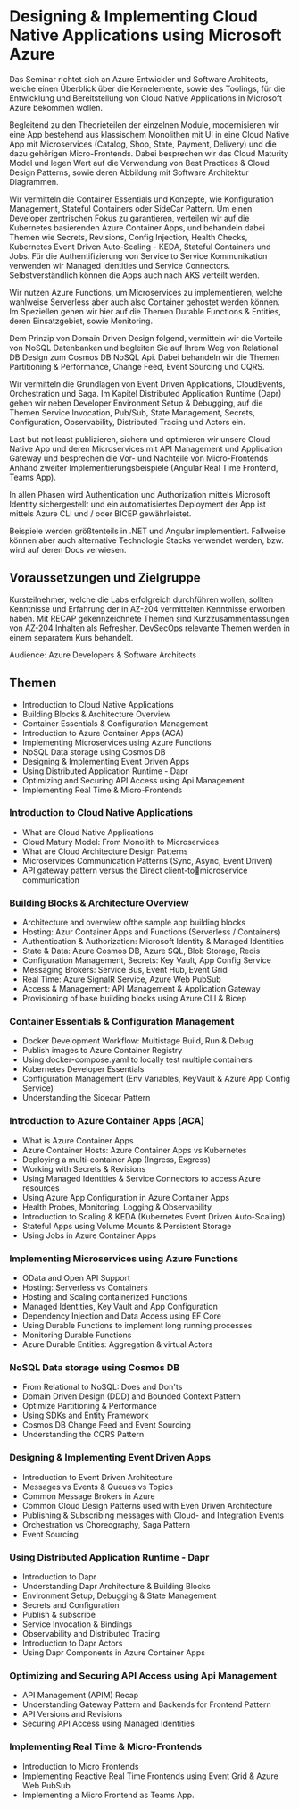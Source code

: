 # Designing & Implementing Cloud Native Applications using Microsoft Azure

Das Seminar richtet sich an Azure Entwickler und Software Architects, welche einen Überblick über die Kernelemente, sowie des Toolings, für die Entwicklung und Bereitstellung von Cloud Native Applications in Microsoft Azure bekommen wollen. 

Begleitend zu den Theorieteilen der einzelnen Module, modernisieren wir eine App bestehend aus klassischem Monolithen mit UI in eine Cloud Native App mit Microservices (Catalog, Shop, State, Payment, Delivery) und die dazu gehörigen Micro-Frontends. Dabei besprechen wir das Cloud Maturity Model und legen Wert auf die Verwendung von Best Practices & Cloud Design Patterns, sowie deren Abbildung mit Software Architektur Diagrammen.

Wir vermitteln die Container Essentials und Konzepte, wie Konfiguration Management, Stateful Containers oder SideCar Pattern. Um einen Developer zentrischen Fokus zu garantieren, verteilen wir auf die Kubernetes basierenden Azure Container Apps, und behandeln dabei Themen wie Secrets, Revisions, Config Injection, Health Checks, Kubernetes Event Driven Auto-Scaling - KEDA, Stateful Containers und Jobs. Für die Authentifizierung von Service to Service Kommunikation verwenden wir Managed Identities und Service Connectors. Selbstverständlich können die Apps auch nach AKS verteilt werden.

Wir nutzen Azure Functions, um Microservices zu implementieren, welche wahlweise Serverless aber auch also Container gehostet werden können. Im Speziellen gehen wir hier auf die Themen Durable Functions & Entities, deren Einsatzgebiet, sowie Monitoring.

Dem Prinzip von Domain Driven Design folgend, vermitteln wir die Vorteile von NoSQL Datenbanken und begleiten Sie auf Ihrem Weg von Relational DB Design zum Cosmos DB NoSQL Api. Dabei behandeln wir die Themen Partitioning & Performance, Change Feed, Event Sourcing und CQRS.

Wir vermitteln die Grundlagen von Event Driven Applications, CloudEvents, Orchestration und Saga. Im Kapitel Distributed Application Runtime (Dapr) gehen wir neben Developer Environment Setup & Debugging, auf die Themen  Service Invocation, Pub/Sub, State Management, Secrets, Configuration, Observability, Distributed Tracing und Actors ein.

Last but not least publizieren, sichern und optimieren wir unsere Cloud Native App und deren Microservices mit API Management und Application Gateway und besprechen die Vor- und Nachteile von Micro-Frontends Anhand zweiter Implementierungsbeispiele (Angular Real Time Frontend, Teams App).

In allen Phasen wird Authentication und Authorization mittels Microsoft Identity sichergestellt und ein automatisiertes Deployment der App ist mittels Azure CLI und / oder BICEP gewährleistet.

Beispiele werden größtenteils in .NET und Angular implementiert. Fallweise können aber auch alternative Technologie Stacks verwendet werden, bzw. wird auf deren Docs verwiesen.

## Voraussetzungen und Zielgruppe

Kursteilnehmer, welche die Labs erfolgreich durchführen wollen, sollten Kenntnisse und Erfahrung der in AZ-204 vermittelten Kenntnisse erworben haben. Mit RECAP gekennzeichnete Themen sind Kurzzusammenfassungen von AZ-204 Inhalten als Refresher. DevSecOps relevante Themen werden in einem separatem Kurs behandelt.

Audience: Azure Developers & Software Architects

## Themen

- Introduction to Cloud Native Applications
- Building Blocks & Architecture Overview
- Container Essentials & Configuration Management
- Introduction to Azure Container Apps (ACA)
- Implementing Microservices using Azure Functions
- NoSQL Data storage using Cosmos DB
- Designing & Implementing Event Driven Apps
- Using Distributed Application Runtime - Dapr
- Optimizing and Securing API Access using Api Management
- Implementing Real Time & Micro-Frontends 

### Introduction to Cloud Native Applications

- What are Cloud Native Applications
- Cloud Matury Model: From Monolith to Microservices
- What are Cloud Architecture Design Patterns
- Microservices Communication Patterns (Sync, Async, Event Driven)
- API gateway pattern versus the Direct client-to￾microservice communication

### Building Blocks & Architecture Overview

- Architecture and overwiew ofthe sample app building blocks
- Hosting: Azur Container Apps and Functions (Serverless / Containers)
- Authentication & Authorization: Microsoft Identity & Managed Identities
- State & Data: Azure Cosmos DB, Azure SQL, Blob Storage, Redis
- Configuration Management, Secrets: Key Vault, App Config Service
- Messaging Brokers: Service Bus, Event Hub, Event Grid
- Real Time: Azure SignalR Service, Azure Web PubSub
- Access & Management: API Management & Application Gateway
- Provisioning of base building blocks using Azure CLI & Bicep

### Container Essentials & Configuration Management

- Docker Development Workflow: Multistage Build, Run & Debug
- Publish images to Azure Container Registry
- Using docker-compose.yaml to locally test multiple containers
- Kubernetes Developer Essentials
- Configuration Management (Env Variables, KeyVault & Azure App Config Service)
- Understanding the Sidecar Pattern

### Introduction to Azure Container Apps (ACA)

- What is Azure Container Apps
- Azure Container Hosts: Azure Container Apps vs Kubernetes
- Deploying a multi-container App (Ingress, Exgress)
- Working with Secrets & Revisions
- Using Managed Identities & Service Connectors to access Azure resources
- Using Azure App Configuration in Azure Container Apps
- Health Probes, Monitoring, Logging & Observability
- Introduction to Scaling & KEDA (Kubernetes Event Driven Auto-Scaling) 
- Stateful Apps using Volume Mounts & Persistent Storage
- Using Jobs in Azure Container Apps

### Implementing Microservices using Azure Functions

- OData and Open API Support
- Hosting: Serverless vs Containers
- Hosting and Scaling containerized Functions
- Managed Identities, Key Vault and App Configuration
- Dependency Injection and Data Access using EF Core
- Using Durable Functions to implement long running processes
- Monitoring Durable Functions
- Azure Durable Entities: Aggregation & virtual Actors

### NoSQL Data storage using Cosmos DB

- From Relational to NoSQL: Does and Don'ts
- Domain Driven Design (DDD) and Bounded Context Pattern
- Optimize Partitioning & Performance 
- Using SDKs and Entity Framework
- Cosmos DB Change Feed and Event Sourcing
- Understanding the CQRS Pattern

### Designing & Implementing Event Driven Apps

- Introduction to Event Driven Architecture
- Messages vs Events & Queues vs Topics
- Common Message Brokers in Azure
- Common Cloud Design Patterns used with Even Driven Architecture
- Publishing & Subscribing messages with Cloud- and Integration Events
- Orchestration vs Choreography, Saga Pattern
- Event Sourcing 

### Using Distributed Application Runtime - Dapr

- Introduction to Dapr 
- Understanding Dapr Architecture & Building Blocks
- Environment Setup, Debugging & State Management
- Secrets and Configuration
- Publish & subscribe
- Service Invocation & Bindings
- Observability and Distributed Tracing
- Introduction to Dapr Actors
- Using Dapr Components in Azure Container Apps

### Optimizing and Securing API Access using Api Management

- API Management (APIM) Recap
- Understanding Gateway Pattern and Backends for Frontend Pattern
- API Versions and Revisions
- Securing API Access using Managed Identities

### Implementing Real Time & Micro-Frontends 

- Introduction to Micro Frontends
- Implementing Reactive Real Time Frontends using Event Grid & Azure Web PubSub
- Implementing a Micro Frontend as Teams App.
